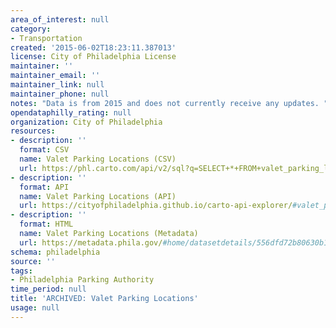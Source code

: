 ```yaml
---
area_of_interest: null
category:
- Transportation
created: '2015-06-02T18:23:11.387013'
license: City of Philadelphia License
maintainer: ''
maintainer_email: ''
maintainer_link: null
maintainer_phone: null
notes: "Data is from 2015 and does not currently receive any updates. "
opendataphilly_rating: null
organization: City of Philadelphia
resources:
- description: ''
  format: CSV
  name: Valet Parking Locations (CSV)
  url: https://phl.carto.com/api/v2/sql?q=SELECT+*+FROM+valet_parking_locations&filename=valet_parking_locations&format=csv&skipfields=cartodb_id,the_geom,the_geom_webmercator
- description: ''
  format: API
  name: Valet Parking Locations (API)
  url: https://cityofphiladelphia.github.io/carto-api-explorer/#valet_parking_locations
- description: ''
  format: HTML
  name: Valet Parking Locations (Metadata)
  url: https://metadata.phila.gov/#home/datasetdetails/556dfd72b80630b12e5de299/
schema: philadelphia
source: ''
tags:
- Philadelphia Parking Authority
time_period: null
title: 'ARCHIVED: Valet Parking Locations'
usage: null
---
```

